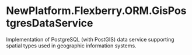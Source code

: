 # NewPlatform.Flexberry.ORM.GisPostgresDataService

Implementation of PostgreSQL (with PostGIS) data service supporting spatial types used in geographic information systems.
